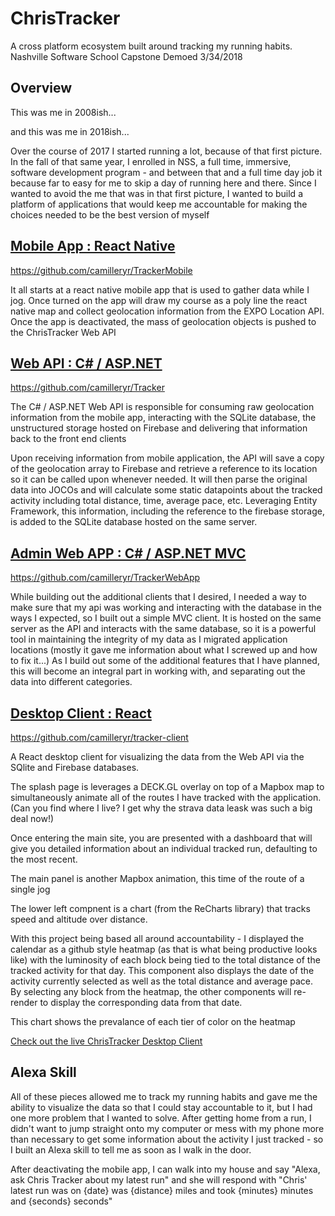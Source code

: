 # ChrisTracker
A cross platform ecosystem built around tracking my running habits.
Nashville Software School Capstone
Demoed 3/34/2018

## Overview 

This was me in 2008ish...

and this was me in 2018ish...

Over the course of 2017 I started running a lot, because of that first picture.  In the fall of that same year, I enrolled in NSS, a full time, immersive, software development program - and between that and a full time day job it because far to easy for me to skip a day of running here and there.
Since I wanted to avoid the me that was in that first picture, I wanted to build a platform of applications that would keep me accountable for making the choices needed to be the best version of myself

## [Mobile App : React Native](https://github.com/camilleryr/TrackerMobile)
https://github.com/camilleryr/TrackerMobile


It all starts at a react native mobile app that is used to gather data while I jog.
Once turned on the app will draw my course as a poly line the react native map and collect geolocation information from the EXPO Location API.
Once the app is deactivated, the mass of geolocation objects is pushed to the ChrisTracker Web API

## [Web API : C# / ASP.NET](https://github.com/camilleryr/Tracker)
https://github.com/camilleryr/Tracker

The C# / ASP.NET Web API is responsible for consuming raw geolocation information from the mobile app, interacting with the SQLite database, the unstructured storage hosted on Firebase and delivering that information back to the front end clients

Upon receiving information from mobile application, the API will save a copy of the geolocation array to Firebase and retrieve a reference to its location so it can be called upon whenever needed.
It will then parse the original data into JOCOs and will calculate some static datapoints about the tracked activity including total distance, time, average pace, etc.  Leveraging Entity Framework, this information, including the reference to the firebase storage, is added to the SQLite database hosted on the same server.

## [Admin Web APP : C# / ASP.NET MVC](https://github.com/camilleryr/TrackerWebApp)
https://github.com/camilleryr/TrackerWebApp

While building out the additional clients that I desired, I needed a way to make sure that my api was working and interacting with the database in the ways I expected, so I built out a simple MVC client.  It is hosted on the same server as the API and interacts with the same database, so it is a powerful tool in maintaining the integrity of my data as I migrated application locations (mostly it gave me information about what I screwed up and how to fix it...)
As I build out some of the additional features that I have planned, this will become an integral part in working with, and separating out the data into different categories.

## [Desktop Client : React](https://github.com/camilleryr/tracker-client)
https://github.com/camilleryr/tracker-client

A React desktop client for visualizing the data from the Web API via the SQlite and Firebase databases.

The splash page is leverages a DECK.GL overlay on top of a Mapbox map to simultaneously animate all of the routes I have tracked with the application.  (Can you find where I live?  I get why the strava data leask was such a big deal now!)


Once entering the main site, you are presented with a dashboard that will give you detailed information about an individual tracked run, defaulting to the most recent.


The main panel is another Mapbox animation, this time of the route of a single jog


The lower left compnent is a chart (from the ReCharts library) that tracks speed and altitude over distance.


With this project being based all around accountability - I displayed the calendar as a github style heatmap (as that is what being productive looks like) with the luminosity of each block being tied to the total distance of the tracked activity for that day.  This component also displays the date of the activity currently selected as well as the total distance and average pace.
By selecting any block from the heatmap, the other components will re-render to display the corresponding data from that date.


This chart shows the prevalance of each tier of color on the heatmap




[Check out the live ChrisTracker Desktop Client](http://chrismiller.club/tracker-client/)

## Alexa Skill

All of these pieces allowed me to track my running habits and gave me the ability to visualize the data so that I could stay accountable to it, but I had one more problem that I wanted to solve.
After getting home from a run, I didn't want to jump straight onto my computer or mess with my phone more than necessary to get some information about the activity I just tracked - so I built an Alexa skill to tell me as soon as I walk in the door.

After deactivating the mobile app, I can walk into my house and say "Alexa, ask Chris Tracker about my latest run" and she will respond with "Chris' latest run was on {date} was {distance} miles and took {minutes} minutes and {seconds} seconds"
